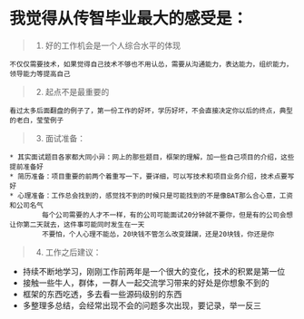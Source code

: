 
# 我觉得从传智毕业最大的感受是：

> 1. 好的工作机会是一个人综合水平的体现

    不仅仅需要技术，如果觉得自己技术不够也不用认怂，需要从沟通能力，表达能力，组织能力，领导能力等提高自己
    
> 2. 起点不是最重要的
    
    看过太多后面翻盘的例子了，第一份工作的好坏，学历好坏，不会直接决定你以后的终点，典型的老白，莹莹例子

> 3. 面试准备：

    * 其实面试题目各家都大同小异：网上的那些题目，框架的理解，加一些自己项目的介绍，这些提前准备好
    * 简历准备：项目重要的前两个着重写一下，要详细，可以写技术和项目业务介绍，技术点要写好
    * 心理准备：工作总会找到的，感觉找不到的时候只是可能找到的不是像BAT那么合心意，工资和公司名气
            每个公司需要的人才不一样，有的公司可能面试20分钟就不要你，但是有的公司会想让你第二天就去，这件事可能同时发生在一天
            不要怕，个人心理不能怂，20块钱不管怎么改变蹂躏，还是20块钱，你还是你
            
> 4. 工作之后建议：

   * 持续不断地学习，刚刚工作前两年是一个很大的变化，技术的积累是第一位
   * 接触一些牛人，群体，一群人一起交流学习带来的好处是你想象不到的
   * 框架的东西吃透，多去看一些源码级别的东西
   * 多整理多总结，会经常出现不会的问题多次出现，要记录，举一反三

